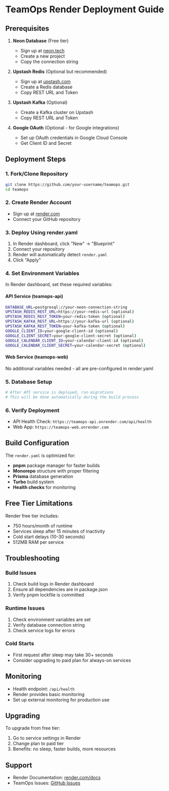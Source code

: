 # TeamOps Render Deployment Guide

## Prerequisites

1. **Neon Database** (Free tier)
   - Sign up at [neon.tech](https://neon.tech)
   - Create a new project
   - Copy the connection string

2. **Upstash Redis** (Optional but recommended)
   - Sign up at [upstash.com](https://upstash.com)
   - Create a Redis database
   - Copy REST URL and Token

3. **Upstash Kafka** (Optional)
   - Create a Kafka cluster on Upstash
   - Copy REST URL and Token

4. **Google OAuth** (Optional - for Google integrations)
   - Set up OAuth credentials in Google Cloud Console
   - Get Client ID and Secret

## Deployment Steps

### 1. Fork/Clone Repository

```bash
git clone https://github.com/your-username/teamops.git
cd teamops
```

### 2. Create Render Account

- Sign up at [render.com](https://render.com)
- Connect your GitHub repository

### 3. Deploy Using render.yaml

1. In Render dashboard, click "New" → "Blueprint"
2. Connect your repository
3. Render will automatically detect `render.yaml`
4. Click "Apply"

### 4. Set Environment Variables

In Render dashboard, set these required variables:

#### API Service (teamops-api)

```bash
DATABASE_URL=postgresql://your-neon-connection-string
UPSTASH_REDIS_REST_URL=https://your-redis-url (optional)
UPSTASH_REDIS_REST_TOKEN=your-redis-token (optional)
UPSTASH_KAFKA_REST_URL=https://your-kafka-url (optional)
UPSTASH_KAFKA_REST_TOKEN=your-kafka-token (optional)
GOOGLE_CLIENT_ID=your-google-client-id (optional)
GOOGLE_CLIENT_SECRET=your-google-client-secret (optional)
GOOGLE_CALENDAR_CLIENT_ID=your-calendar-client-id (optional)
GOOGLE_CALENDAR_CLIENT_SECRET=your-calendar-secret (optional)
```

#### Web Service (teamops-web)

No additional variables needed - all are pre-configured in render.yaml

### 5. Database Setup

```bash
# After API service is deployed, run migrations
# This will be done automatically during the build process
```

### 6. Verify Deployment

- API Health Check: `https://teamops-api.onrender.com/api/health`
- Web App: `https://teamops-web.onrender.com`

## Build Configuration

The `render.yaml` is optimized for:

- **pnpm** package manager for faster builds
- **Monorepo** structure with proper filtering
- **Prisma** database generation
- **Turbo** build system
- **Health checks** for monitoring

## Free Tier Limitations

Render free tier includes:

- 750 hours/month of runtime
- Services sleep after 15 minutes of inactivity
- Cold start delays (10-30 seconds)
- 512MB RAM per service

## Troubleshooting

### Build Issues

1. Check build logs in Render dashboard
2. Ensure all dependencies are in package.json
3. Verify pnpm lockfile is committed

### Runtime Issues

1. Check environment variables are set
2. Verify database connection string
3. Check service logs for errors

### Cold Starts

- First request after sleep may take 30+ seconds
- Consider upgrading to paid plan for always-on services

## Monitoring

- Health endpoint: `/api/health`
- Render provides basic monitoring
- Set up external monitoring for production use

## Upgrading

To upgrade from free tier:

1. Go to service settings in Render
2. Change plan to paid tier
3. Benefits: no sleep, faster builds, more resources

## Support

- Render Documentation: [render.com/docs](https://render.com/docs)
- TeamOps Issues: [GitHub Issues](https://github.com/your-repo/issues)
